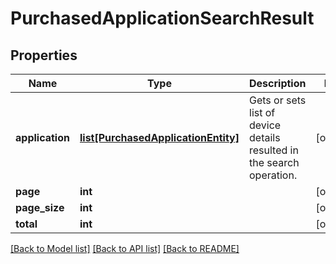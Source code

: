 # PurchasedApplicationSearchResult

## Properties
Name | Type | Description | Notes
------------ | ------------- | ------------- | -------------
**application** | [**list[PurchasedApplicationEntity]**](PurchasedApplicationEntity.md) | Gets or sets list of device details resulted in the search operation. | [optional] 
**page** | **int** |  | [optional] 
**page_size** | **int** |  | [optional] 
**total** | **int** |  | [optional] 

[[Back to Model list]](../README.md#documentation-for-models) [[Back to API list]](../README.md#documentation-for-api-endpoints) [[Back to README]](../README.md)


